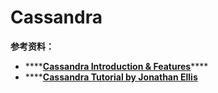 # Cassandra





**参考资料：**

* \*\*\*\*[**Cassandra Introduction & Features**](https://www.slideshare.net/planetcassandra/cassandra-introduction-features-30103666)\*\*\*\*
* \*\*\*\*[**Cassandra Tutorial by Jonathan Ellis**](https://www.slideshare.net/mubarakss/cassandra-tutorial)

